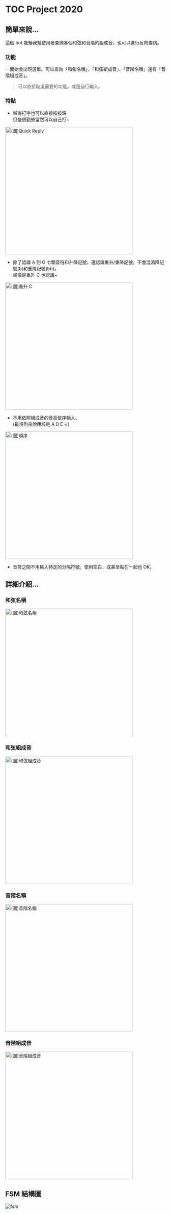 # TOC Project 2020

## 簡單來說...
這個 bot 能~~幫我~~幫使用者查詢各個和弦和音階的組成音，也可以進行反向查詢。
### 功能
一開始會出現選單。可以查詢「和弦名稱」、「和弦組成音」、「音階名稱」還有「音階組成音」。 
> 可以直接點選需要的功能，或是自行輸入。

### 特點
- 懶得打字也可以直接按按鈕\
但是很勤勞當然可以自己打~
<img src="./img/quickreply.png" alt="(圖)Quick Reply" width="400">  

- 除了認識 A 到 G 七顆音符和升降記號，還認識重升/重降記號。不會混淆降記號(b)和重降記號(bb)。\
或像是重升 C 也認識~ 
<img src="./img/doublesupport.jpg" alt="(圖)重升 C" width="400">  

- 不用依照組成音的音高依序輸入。\
(最規則來說應該是 A D E ↓)
<img src="./img/disorderok.jpg" alt="(圖)順序" width="400">  

- 音符之間不用輸入特定的分隔符號。使用空白，或甚至黏在一起也 OK。

## 詳細介紹...
### 和弦名稱
<img src="./img/chordname.jpg" alt="(圖)和弦名稱" width="400"> 

### 和弦組成音
<img src="./img/chordnote.jpg" alt="(圖)和弦組成音" width="400"> 

### 音階名稱
<img src="./img/scalename.jpg" alt="(圖)音階名稱" width="400"> 

### 音階組成音
<img src="./img/scalenote.jpg" alt="(圖)音階組成音" width="400"> 

## FSM 結構圖
![fsm](./img/fsm.png)